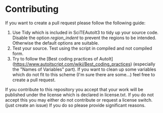 # Contributing

If you want to create a pull request please follow the following guide:

1. Use Tidy which is included in SciTEAutoIt3 to tidy up your source code. Disable the option *region_indent* to prevent
the regions to be intended. Otherwise the default options are suitable.
2. Test your source. Test using the script in compiled and not compiled form.
3. Try to follow the [Best coding practices of AutoIt] (https://www.autoitscript.com/wiki/Best_coding_practices) (especially the "Names of Variables" part).
If you want to clean up some variables which do not fit to this scheme (I'm sure there are some...) feel free to create a pull request.


If you contribute to this repository you accept that your work will be published under the license which is declared in license.txt.
If you do not accept this you may either do not contribute or request a license switch. (just create an issue) If you do so please provide significant reasons.
